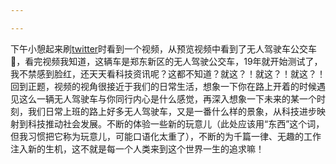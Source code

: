 ```yaml
---

---
```






下午小憩起来刷[twitter](https://twitter.com/ErikSolheim/status/1386217170057695232)时看到一个视频，从预览视频中看到了无人驾驶车公交车🚌，看完视频我知道，这辆车是郑东新区的无人驾驶公交车，19年就开始测试了，我不禁感到脸红，还天天看科技资讯呢？这都不知道？就这？！就这？！就这？！回到正题，视频的视角很接近于我们的日常生活，想象一下你在路上开着的时候遇见这么一辆无人驾驶车与你同行内心是什么感觉，再深入想象一下未来的某一个时刻，我们日常上班的路上好多无人驾驶车，又是一番什么样的景象，从科技进步映射到科技推动社会发展。不断的体验一些新的玩意儿（此处应该用“东西”这个词，但我习惯把它称为玩意儿，可能口语化太重了），不断的为千篇一律、无趣的工作注入新的生机，这不就是每一个人类来到这个世界一生的追求嘛！

